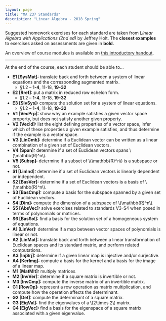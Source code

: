 ```yaml
---
layout: page
title: "MA 237 Standards"
description: "Linear Algebra - 2018 Spring"
---
```


Suggested homework exercises for each standard are taken from
*Linear Algebra with Applications (2nd ed)* by Jeffrey Holt.
The **closest examples** to exercises asked on assessments are given in
**bold**.

An overview of course modules is available on
[this introductory handout](../pdf/handout-I.pdf).

---

At the end of the course, each student should be able to...

- **E1 [SysMat]:**
  translate back and forth between a system of linear equations
  and the corresponding augmented matrix.
    - §1.2 – **1-4**, 11-18, **19-32**
- **E2 [Rref]:**
  put a matrix in reduced row echelon form.
    - §1.2 – **1-4**, 11-18, **19-32**
- **E3 [SlvSys]:**
  compute the solution set for a system of linear equations.
    - §1.2 – **1-4**, 11-18, **19-32**
- **V1 [VecPrp]:**
  show why an example satisfies a given vector space property, but does not satisfy another given property.
- **V2 [VecId]:**
  list the eight defining properties of a vector space, infer which of these properties a given example satisfies, and thus determine if the example is a vector space.
- **V3 [LinCmb]:**
  determine if a Euclidean vector can be written as a linear combination of a given set of Euclidean vectors.
- **V4 [Span]:**
  determine if a set of Euclidean vectors spans \\(\mathbb{R}^n\\).
- **V5 [Subsp]:**
  determine if a subset of \\(\mathbb{R}^n\\) is a subspace or not.
- **S1 [LinInd]:**
  determine if a set of Euclidean vectors is linearly dependent or
  independent.
- **S2 [BasVer]:**
  determine if a set of Euclidean vectors is a basis of \\(\mathbb{R}^n\\).
- **S3 [BasCmp]:**
  compute a basis for the subspace spanned by a given set of Euclidean
  vectors.
- **S4 [Dim]:**
  compute the dimension of a subspace of \\(\mathbb{R}^n\\).
- **S5 [AbsVec]:**
  solve exercises related to standards V3-S4 when posed in terms of
  polynomials or matrices.
- **S6 [BasSol]:**
  find a basis for the solution set of a homogeneous system of equations.
- **A1 [LinVer]:**
  determine if a map between vector spaces of polynomials is linear or not.
- **A2 [LinMat]:**
  translate back and forth between a
  linear transformation of Euclidean spaces and its standard matrix, and
  perform related computations.
- **A3 [InjSrj]:**
  determine if a given linear map is injective and/or surjective.
- **A4 [KerImg]:**
  compute a basis for the kernel and a basis for the image of a linear map.
- **M1 [MatMlt]:**
  multiply matrices.
- **M2 [InvVer]:**
  determine if a square matrix is invertible or not.
- **M3 [InvCmp]:**
  compute the inverse matrix of an invertible matrix.
- **G1 [RowOp]:**
  represent a row operation as matrix multiplication, and compute how the operation affects the determinant.
- **G2 [Det]:**
  compute the determinant of a square matrix.
- **G3 [EigVal]:**
  find the eigenvalues of a \\(2\times 2\\) matrix.
- **G4 [EigVec]:**
  find a basis for the eigenspace of a square matrix associated with a given eigenvalue.
